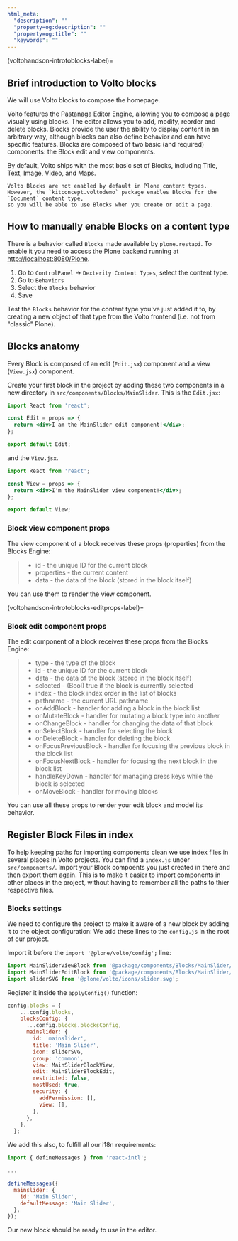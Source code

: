 ```yaml
---
html_meta:
  "description": ""
  "property=og:description": ""
  "property=og:title": ""
  "keywords": ""
---
```


(voltohandson-introtoblocks-label)=

## Brief introduction to Volto blocks

We will use Volto blocks to compose the homepage.

Volto features the Pastanaga Editor Engine, allowing you to compose a page visually using blocks.
The editor allows you to add, modify, reorder and delete blocks.
Blocks provide the user the ability to display content in an arbitrary way, although blocks can also define behavior and can have specific features.
Blocks are composed of two basic (and required) components: the Block edit and view components.

By default, Volto ships with the most basic set of Blocks, including Title, Text, Image, Video, and Maps.

```{note}
Volto Blocks are not enabled by default in Plone content types.
However, the `kitconcept.voltodemo` package enables Blocks for the `Document` content type,
so you will be able to use Blocks when you create or edit a page.
```

## How to manually enable Blocks on a content type

There is a behavior called `Blocks` made available by `plone.restapi`.
To enable it you need to access the Plone backend running at <http://localhost:8080/Plone>.

1. Go to `ControlPanel` -> `Dexterity Content Types`, select the content type.
2. Go to `Behaviors`
3. Select the `Blocks` behavior
4. Save

Test the `Blocks` behavior for the content type you've just added it to, by creating a new object of that type from the Volto frontend (i.e. not from "classic" Plone).

## Blocks anatomy

Every Block is composed of an edit (`Edit.jsx`) component and a view (`View.jsx`) component.

Create your first block in the project by adding these two components in a new directory in `src/components/Blocks/MainSlider`.
This is the `Edit.jsx`:

```jsx
import React from 'react';

const Edit = props => {
  return <div>I am the MainSlider edit component!</div>;
};

export default Edit;
```

and the `View.jsx`.

```jsx
import React from 'react';

const View = props => {
  return <div>I'm the MainSlider view component!</div>;
};

export default View;
```

### Block view component props

The view component of a block receives these props (properties) from the Blocks Engine:

> - id - the unique ID for the current block
> - properties - the current content
> - data - the data of the block (stored in the block itself)

You can use them to render the view component.

(voltohandson-introtoblocks-editprops-label)=

### Block edit component props

The edit component of a block receives these props from the Blocks Engine:

> - type - the type of the block
> - id - the unique ID for the current block
> - data - the data of the block (stored in the block itself)
> - selected - (Bool) true if the block is currently selected
> - index - the block index order in the list of blocks
> - pathname - the current URL pathname
> - onAddBlock - handler for adding a block in the block list
> - onMutateBlock - handler for mutating a block type into another
> - onChangeBlock - handler for changing the data of that block
> - onSelectBlock - handler for selecting the block
> - onDeleteBlock - handler for deleting the block
> - onFocusPreviousBlock - handler for focusing the previous block in the block list
> - onFocusNextBlock - handler for focusing the next block in the block list
> - handleKeyDown - handler for managing press keys while the block is selected
> - onMoveBlock - handler for moving blocks

You can use all these props to render your edit block and model its behavior.

## Register Block Files in index

To help keeping paths for importing components clean we use index files in several places in Volto projects. You can find a `index.js` under `src/components/`. Import your Block compoents you just created in there and then export them again. This is to make it easier to import components in other places in the project, without having to remember all the paths to thier respective files.

### Blocks settings

We need to configure the project to make it aware of a new block by adding it to the object configuration:
We add these lines to the `config.js` in the root of our project.

Import it before the `import '@plone/volto/config';` line:
```js
import MainSliderViewBlock from '@package/components/Blocks/MainSlider/View';
import MainSliderEditBlock from '@package/components/Blocks/MainSlider/Edit';
import sliderSVG from '@plone/volto/icons/slider.svg';
```
Register it inside the `applyConfig()` function:
```js
config.blocks = {
    ...config.blocks,
    blocksConfig: {
      ...config.blocks.blocksConfig,
      mainslider: {
        id: 'mainslider',
        title: 'Main Slider',
        icon: sliderSVG,
        group: 'common',
        view: MainSliderBlockView,
        edit: MainSliderBlockEdit,
        restricted: false,
        mostUsed: true,
        security: {
          addPermission: [],
          view: [],
        },
      },
    },
  };

```

We add this also, to fulfill all our i18n requirements:

```js
import { defineMessages } from 'react-intl';

...

defineMessages({
  mainslider: {
    id: 'Main Slider',
    defaultMessage: 'Main Slider',
  },
});
```

Our new block should be ready to use in the editor.
